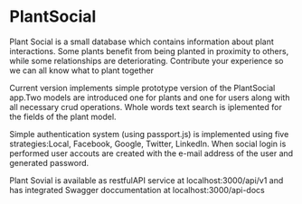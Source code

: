 # PlantSocial
Plant Social is a small database which contains information about plant interactions. Some plants benefit from being planted in proximity to others, while some relationships are deteriorating. Contribute your experience so we can all know what to plant together

Current version implements simple prototype version of the PlantSocial app.Two models are introduced one for plants and one for users along with all necessary crud operations. Whole words text search is iplemented for the fields of the plant model. 

Simple authentication system (using passport.js) is implemented using five strategies:Local, Facebook, Google, Twitter, LinkedIn. When social login is performed user accouts are created with the e-mail address of the user and generated password. 

Plant Sovial is available as  restfulAPI service at localhost:3000/api/v1 and has integrated Swagger doccumentation at localhost:3000/api-docs 
